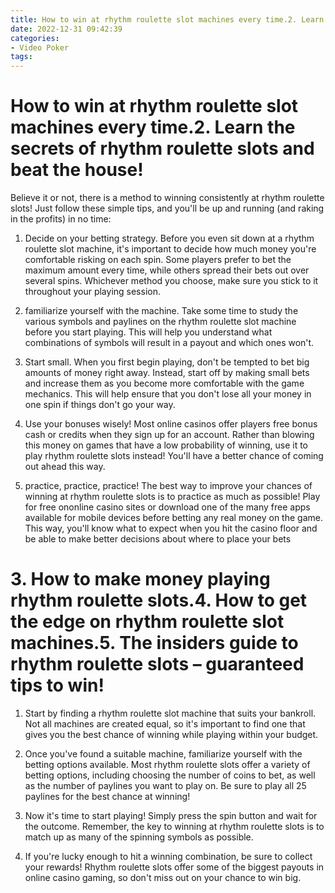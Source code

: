 ```yaml
---
title: How to win at rhythm roulette slot machines every time.2. Learn the secrets of rhythm roulette slots and beat the house!
date: 2022-12-31 09:42:39
categories:
- Video Poker
tags:
---
```



#  How to win at rhythm roulette slot machines every time.2. Learn the secrets of rhythm roulette slots and beat the house!

Believe it or not, there is a method to winning consistently at rhythm roulette slots! Just follow these simple tips, and you'll be up and running (and raking in the profits) in no time:

1. Decide on your betting strategy. Before you even sit down at a rhythm roulette slot machine, it's important to decide how much money you're comfortable risking on each spin. Some players prefer to bet the maximum amount every time, while others spread their bets out over several spins. Whichever method you choose, make sure you stick to it throughout your playing session.

2. familiarize yourself with the machine. Take some time to study the various symbols and paylines on the rhythm roulette slot machine before you start playing. This will help you understand what combinations of symbols will result in a payout and which ones won't.

3. Start small. When you first begin playing, don't be tempted to bet big amounts of money right away. Instead, start off by making small bets and increase them as you become more comfortable with the game mechanics. This will help ensure that you don't lose all your money in one spin if things don't go your way.

4. Use your bonuses wisely! Most online casinos offer players free bonus cash or credits when they sign up for an account. Rather than blowing this money on games that have a low probability of winning, use it to play rhythm roulette slots instead! You'll have a better chance of coming out ahead this way.

5. practice, practice, practice! The best way to improve your chances of winning at rhythm roulette slots is to practice as much as possible! Play for free ononline casino sites or download one of the many free apps available for mobile devices before betting any real money on the game. This way, you'll know what to expect when you hit the casino floor and be able to make better decisions about where to place your bets

# 3. How to make money playing rhythm roulette slots.4. How to get the edge on rhythm roulette slot machines.5. The insiders guide to rhythm roulette slots – guaranteed tips to win!

1. Start by finding a rhythm roulette slot machine that suits your bankroll. Not all machines are created equal, so it's important to find one that gives you the best chance of winning while playing within your budget.

2. Once you've found a suitable machine, familiarize yourself with the betting options available. Most rhythm roulette slots offer a variety of betting options, including choosing the number of coins to bet, as well as the number of paylines you want to play on. Be sure to play all 25 paylines for the best chance at winning!

3. Now it's time to start playing! Simply press the spin button and wait for the outcome. Remember, the key to winning at rhythm roulette slots is to match up as many of the spinning symbols as possible.

4. If you're lucky enough to hit a winning combination, be sure to collect your rewards! Rhythm roulette slots offer some of the biggest payouts in online casino gaming, so don't miss out on your chance to win big.